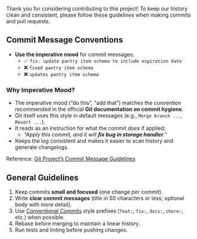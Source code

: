 Thank you for considering contributing to this project! To keep our history clean and consistent, please follow these guidelines when making commits and pull requests.

## Commit Message Conventions
- **Use the imperative mood** for commit messages.  
  - ✅ `fix: update pantry item schema to include expiration date`  
  - ❌ `fixed pantry item schema`  
  - ❌ `updates pantry item schema`

### Why Imperative Mood?
- The imperative mood (“do this”, “add that”) matches the convention recommended in the official **Git documentation on commit hygiene**.  
- Git itself uses this style in default messages (e.g., `Merge branch ...`, `Revert ...`).  
- It reads as an instruction for what the commit *does* if applied:  
  - *“Apply this commit, and it will **fix bug in storage handler**.”*  
- Keeps the log consistent and makes it easier to scan history and generate changelogs.

Reference: [Git Project’s Commit Message Guidelines](https://git-scm.com/book/en/v2/Distributed-Git-Contributing-to-a-Project#_commit_guidelines)

## General Guidelines
1. Keep commits **small and focused** (one change per commit).  
2. Write **clear commit messages** (title in 50 characters or less; optional body with more detail).  
3. Use [Conventional Commits](https://www.conventionalcommits.org/) style prefixes (`feat:`, `fix:`, `docs:`, `chore:`, etc.) when possible.  
4. Rebase before merging to maintain a linear history.  
5. Run tests and linting before pushing changes.
